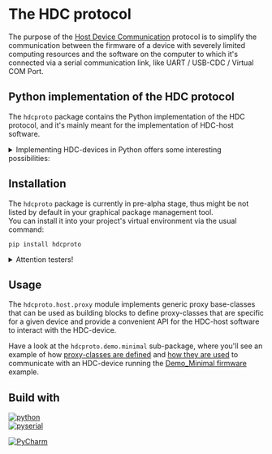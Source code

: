 <!-- 
      This is the README.md file used for the publication of the hdcproto package on PyPi and is only meant for 
      users of the hdcproto package. Any information intended for contributors should **NOT** be placed here, but 
      in the other README.md in the parent directory.
-->

# The HDC protocol
The purpose of the [Host Device Communication](https://github.com/kiksotik/hdc) protocol is to simplify the 
communication between the firmware of a device with severely limited computing resources and the software 
on the computer to which it's connected via a serial communication link, like UART / USB-CDC / Virtual COM Port.


## Python implementation of the HDC protocol
The ``hdcproto`` package contains the Python implementation of the HDC protocol, and it's mainly meant for the 
implementation of HDC-host software.

<details>
<summary>Implementing HDC-devices in Python offers some interesting possibilities:</summary>
  
- Mocking an HDC-device:
  - For demonstration purposes of the HDC-host software, whenever a physical device is not available.
  - For testing purposes, to create test-scenarios for the HDC-host software, which would otherwise 
    be difficult to recreate on a physical HDC-device. e.g.: A Continuous Integration build server.
- Implementing an actual HDC-device on sufficiently powerful hardware:
  - Because you can. ;-) 
  - In most cases, though, you would be better off using more conventional technologies 
    like [gRPC](https://en.wikipedia.org/wiki/GRPC) 
    or [RESTful API](https://en.wikipedia.org/wiki/Representational_state_transfer)

> WARNING: The HDC-device implementation in the ``hdcproto`` package is still work in progress.

</details>


## Installation
The ``hdcproto`` package is currently in pre-alpha stage, thus might be not listed by default in your graphical
package management tool.  
You can install it into your project's virtual environment via the usual command:
```shell
pip install hdcproto
```

<details>
<summary>Attention testers!</summary>

Installing from the alternative Test-PyPi repository is [a bit trickier](https://packaging.python.org/en/latest/guides/using-testpypi/#using-testpypi-with-twine):
```shell
pip install --index-url https://test.pypi.org/simple/ --extra-index-url https://pypi.org/simple/ hdcproto
```

Alternatively, if you take care of installing any 
[missing dependency](https://packaging.python.org/en/latest/tutorials/packaging-projects/#installing-your-newly-uploaded-package) 
yourself:
```shell
pip install --index-url https://test.pypi.org/simple/ --no-deps hdcproto
```


</details>


## Usage
The ```hdcproto.host.proxy``` module implements generic proxy base-classes that can be used as building blocks to
define proxy-classes that are specific for a given device and provide a convenient API for the HDC-host 
software to interact with the HDC-device.

Have a look at the ``hdcproto.demo.minimal`` sub-package, where you'll see an example of how 
[proxy-classes are defined](https://github.com/kiksotik/hdc/blob/main/python/hdcproto/hdcproto/demo/minimal/minimal_proxy.py) 
and 
[how they are used](https://github.com/kiksotik/hdc/blob/main/python/hdcproto/hdcproto/demo/minimal/showcase_minimal.py) 
to communicate with an HDC-device running the [Demo_Minimal firmware](https://github.com/kiksotik/hdc/blob/main/STM32/demo/Demo_Minimal_NUCLEO-F303RE/Core/Src/feature_core.c) example.


## Build with

[![python][python-shield]][python-url]  
[![pyserial][pyserial-shield]][pyserial-url]  

[![PyCharm][PyCharm-shield]][PyCharm-url]


<!-- MARKDOWN LINKS & IMAGES -->
<!-- https://www.markdownguide.org/basic-syntax/#reference-style-links -->

[python-shield]: https://img.shields.io/pypi/pyversions/hdcproto
[python-url]: https://www.python.org/downloads/release/python-3100/
[pyserial-shield]: https://img.shields.io/badge/pyserial-3.5-brightgreen
[pyserial-url]: https://pyserial.readthedocs.io/en/latest/
[PyCharm-shield]: https://img.shields.io/badge/PyCharm-2022.2.3-brightgreen
[PyCharm-url]: https://www.jetbrains.com/pycharm/
